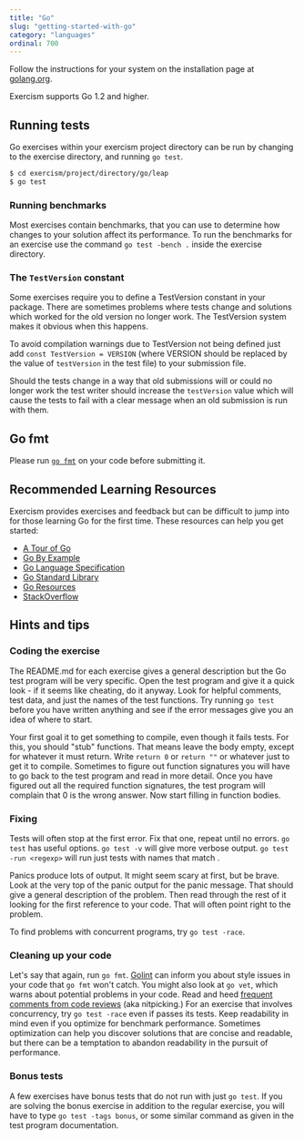 ```yaml
---
title: "Go"
slug: "getting-started-with-go"
category: "languages"
ordinal: 700
---
```


Follow the instructions for your system on the installation page at [golang.org](http://golang.org/doc/install).

Exercism supports Go 1.2 and higher.

## Running tests

Go exercises within your exercism project directory can be run by changing to the exercise directory, and running `go test`.

```bash
$ cd exercism/project/directory/go/leap
$ go test
```

### Running benchmarks

Most exercises contain benchmarks, that you can use to determine how changes to your solution affect its performance. To run the benchmarks for an exercise use the command `go test -bench .` inside the exercise directory.

### The `TestVersion` constant

Some exercises require you to define a TestVersion constant in your package.
There are sometimes problems where tests change and solutions which worked for
the old version no longer work. The TestVersion system makes it obvious when
this happens.

To avoid compilation warnings due to TestVersion not being defined
just add `const TestVersion = VERSION` (where VERSION should be replaced by the
value of `testVersion` in the test file) to your submission file.

Should the tests change in a way that old submissions will or could no longer
work the test writer should increase the `testVersion` value which will cause
the tests to fail with a clear message when an old submission is run with them.

## Go fmt

Please run [`go fmt`](http://blog.golang.org/go-fmt-your-code) on your code before submitting it.

## Recommended Learning Resources

Exercism provides exercises and feedback but can be difficult to jump into for those learning Go for the first time. These resources can help you get started:

* [A Tour of Go](http://tour.golang.org)
* [Go By Example](https://gobyexample.com/)
* [Go Language Specification](http://golang.org/ref/spec)
* [Go Standard Library](http://golang.org/pkg/)
* [Go Resources](http://golang.org/help)
* [StackOverflow](http://stackoverflow.com/questions/tagged/go)

## Hints and tips

### Coding the exercise

The README.md for each exercise gives a general description but the Go test program will be very specific.  Open the test program and give it a quick look - if it seems like cheating, do it anyway.  Look for helpful comments, test data, and just the names of the test functions.  Try running `go test` before you have written anything and see if the error messages give you an idea of where to start.

Your first goal it to get something to compile, even though it fails tests.  For this, you should "stub" functions.  That means leave the body empty, except for whatever it must return.  Write `return 0` or `return ""` or whatever just to get it to compile.  Sometimes to figure out function signatures you will have to go back to the test program and read in more detail.  Once you have figured out all the required function signatures, the test program will complain that 0 is the wrong answer.  Now start filling in function bodies.

### Fixing

Tests will often stop at the first error.  Fix that one, repeat until no errors.  `go test` has useful options.  `go test -v` will give more verbose output. `go test -run <regexp>` will run just tests with names that match <regexp>.

Panics produce lots of output.  It might seem scary at first, but be brave.  Look at the very top of the panic output for the panic message.  That should give a general description of the problem.  Then read through the rest of it looking for the first reference to your code.  That will often point right to the problem.

To find problems with concurrent programs, try `go test -race`.

### Cleaning up your code

Let's say that again, run `go fmt`.
[Golint](https://github.com/golang/lint) can inform you about style issues in your code that `go fmt` won't catch.
You might also look at `go vet`, which warns about potential problems in your code.
Read and heed [frequent comments from code reviews](https://code.google.com/p/go-wiki/wiki/CodeReviewComments) (aka nitpicking.)
For an exercise that involves concurrency, try `go test -race` even if passes its tests.
Keep readability in mind even if you optimize for benchmark performance.  Sometimes optimization can help you discover solutions that are concise and readable, but there can be a temptation to abandon readability in the pursuit of performance.

### Bonus tests

A few exercises have bonus tests that do not run with just `go test`.  If you are solving the bonus exercise in addition to the regular exercise, you will have to type `go test -tags bonus`, or some similar command as given in the test program documentation.
